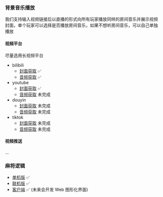### 背景音乐播放

我们支持输入视频链接后以直播的形式向所有玩家播放同样的房间音乐并展示视频封面，单个玩家可以选择是否播放房间音乐，如果不想听房间音乐，可以自己单独播放

#### 视频平台

尽量选用长视频平台

- bilibili
    - [封面获取](get_bilibili_img.py) ✅ 
    - [音频获取](get_bilibili_media.py) ✅ 
- youtube
    - [封面获取](get_ytb_img.py) ✅ 
    - [音频获取](https://youtube.com) 未完成
- douyin
    - [封面获取](https://douyin.com) 未完成
    - [音频获取](https://douyin.com) 未完成 
- tiktok
    - [封面获取](https://tiktok.com) 未完成
    - [音频获取](https://tiktok.com) 未完成

#### 视频推送
...

### 麻将逻辑
- [单机版](mahjong_offline.py) ✅ 
- [联机版](server.py) ✅
- [客户端](client.py) ✅ (未来会开发 Web 图形化界面)



